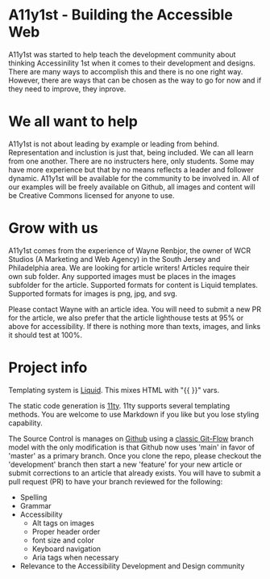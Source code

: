 # A11y1st - Building the Accessible Web

A11y1st was started to help teach the development community about thinking Accessinility 1st when it comes to their development and designs. There are many ways to accomplish this and there is no one right way. However, there are ways that can be chosen as the way to go for now and if they need to improve, they inprove. 



# We all want to help
A11y1st is not about leading by example or leading from behind. Representation and inclustion is just that, being included. We can all learn from one another. There are no instructers here, only students. Some may have more experience but that by no means reflects a leader and follower dynamic. A11y1st will be available for the community to be involved in. All of our examples will be freely available on Github, all images and content will be Creative Commons licensed for anyone to use.


# Grow with us 
A11y1st comes from the experience of Wayne Renbjor, the owner of WCR Studios (A Marketing and Web Agency) in the South Jersey and Philadelphia area. We are looking for article writers! Articles require their own sub folder. Any supported images must be places in the images subfolder for the article. Supported formats for content is Liquid templates. Supported formats for images is png, jpg, and svg.

Please contact Wayne with an article idea. You will need to submit a new PR for the article, we also prefer that the article lighthouse tests at 95% or above for accessibility. If there is nothing more than texts, images, and links it should test at 100%.

# Project info

Templating system is [Liquid](https://liquidjs.com/tutorials/intro-to-liquid.html). This mixes HTML with "{{ }}" vars.

The static code generation is [11ty](https://www.11ty.dev/). 11ty supports several templating methods. You are welcome to use Markdown if you like but you lose styling capability.

The Source Control is manages on [Github](https://github.com/Wrenbjor/a11y1st) using a [classic Git-Flow](https://datasift.github.io/gitflow/IntroducingGitFlow.html) branch model with the only modification is that Github now uses 'main' in favor of 'master' as a primary branch. Once you clone the repo, please checkout the 'development' branch then start a new 'feature' for your new article or submit corrections to an article that already exists. You will have to submit a pull request (PR) to have your branch reviewed for the following:

- Spelling
- Grammar
- Accessibility
  - Alt tags on images
  - Proper header order
  - font size and color
  - Keyboard navigation
  - Aria tags when necessary
- Relevance to the Accessibility Development and Design community
